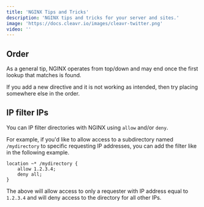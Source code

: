 ```yaml
---
title: 'NGINX Tips and Tricks'
description: 'NGINX tips and tricks for your server and sites.'
image: 'https://docs.cleavr.io/images/cleavr-twitter.png'
video: ''
---
```


## Order 
As a general tip, NGINX operates from top/down and may end once the first lookup that matches is found. 

If you add a new directive and it is not working as intended, then try placing somewhere else in the order. 

## IP filter IPs

You can IP filter directories with NGINX using `allow` and/or `deny`. 

For example, if you'd like to allow access to a subdirectory named `/mydirectory` to specific requesting IP addresses, you 
can add the filter like in the following example. 

```
location ~* /mydirectory {
    allow 1.2.3.4;
    deny all; 
}
```

The above will allow access to only a requester with IP address equal to `1.2.3.4` and will deny access to the directory
for all other IPs. 
